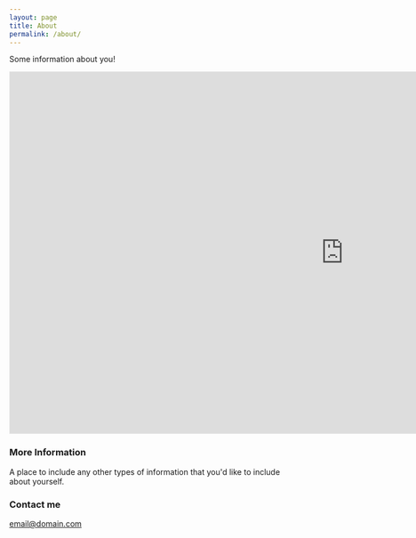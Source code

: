 ```yaml
---
layout: page
title: About
permalink: /about/
---
```


Some information about you!

<iframe style="border: 1px solid rgba(0, 0, 0, 0.1);" width="1200" height="650" src="https://www.figma.com/embed?embed_host=share&url=https%3A%2F%2Fwww.figma.com%2Fproto%2FvwfvC2vTqyKKBPp29N769n%2FTesting-a-link-DISD%3Fnode-id%3D1%253A3%26scaling%3Dmin-zoom%26page-id%3D0%253A1" allowfullscreen></iframe>


### More Information

A place to include any other types of information that you'd like to include about yourself.

### Contact me

[email@domain.com](mailto:email@domain.com)
